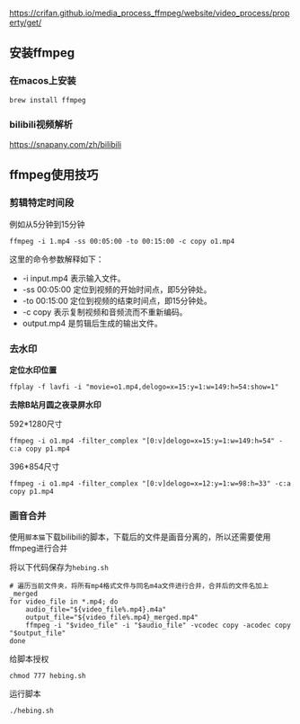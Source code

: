 https://crifan.github.io/media_process_ffmpeg/website/video_process/property/get/

## 安装ffmpeg
### 在macos上安装
```
brew install ffmpeg
```

### bilibili视频解析

https://snapany.com/zh/bilibili

## ffmpeg使用技巧

### 剪辑特定时间段

例如从5分钟到15分钟

```
ffmpeg -i 1.mp4 -ss 00:05:00 -to 00:15:00 -c copy o1.mp4
```
这里的命令参数解释如下：
- -i input.mp4 表示输入文件。
- -ss 00:05:00 定位到视频的开始时间点，即5分钟处。
- -to 00:15:00 定位到视频的结束时间点，即15分钟处。
- -c copy 表示复制视频和音频流而不重新编码。
- output.mp4 是剪辑后生成的输出文件。

### 去水印
**定位水印位置**

```shell
ffplay -f lavfi -i "movie=o1.mp4,delogo=x=15:y=1:w=149:h=54:show=1"
```

**去除B站月圆之夜录屏水印**

592*1280尺寸

```shell
ffmpeg -i o1.mp4 -filter_complex "[0:v]delogo=x=15:y=1:w=149:h=54" -c:a copy p1.mp4
```

396*854尺寸

```
ffmpeg -i o1.mp4 -filter_complex "[0:v]delogo=x=12:y=1:w=98:h=33" -c:a copy p1.mp4
```

### 画音合并
使用`脚本猫`下载bilibili的脚本，下载后的文件是画音分离的，所以还需要使用ffmpeg进行合并

将以下代码保存为`hebing.sh`

```
# 遍历当前文件夹，将所有mp4格式文件与同名m4a文件进行合并，合并后的文件名加上_merged
for video_file in *.mp4; do
    audio_file="${video_file%.mp4}.m4a"
    output_file="${video_file%.mp4}_merged.mp4"
    ffmpeg -i "$video_file" -i "$audio_file" -vcodec copy -acodec copy "$output_file"
done
```

给脚本授权

```
chmod 777 hebing.sh
```

运行脚本

```
./hebing.sh
```
